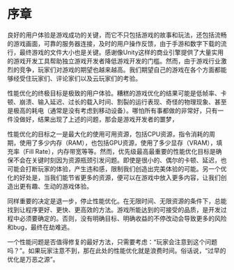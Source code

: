 
# 序章

良好的用户体验是游戏成功的关键，而它不只包括游戏的故事和玩法，还包括流畅的游戏画面，可靠的服务器连接，及时的用户操作反馈，由于手游和数字下载的流行，最终游戏的文件大小也是关键。感谢像Unity这样的商业引擎提供了大量实用的游戏开发工具帮助独立游戏开发者降低游戏开发的门槛。然而，由于游戏行业激烈的竞争，玩家们对游戏的期望也越来越高。我们期望自己的游戏在各个方面都能够经受住玩家们、评论家们以及云玩家们的考验。

性能优化的终极目标是极致的用户体验。糟糕的游戏优化的结果可能是低帧率、卡顿、崩溃、输入延迟、过长的载入时间、割裂的运行表现、奇怪的物理现象、甚至是极高的耗电（通常是没有考虑到移动设备）。哪怕所有事都做的非常好，只有一件没做好，结果出现了上述的问题，那会是游戏开发者的噩梦，

性能优化的目标之一是最大化的使用可用资源，包括CPU资源，指令消耗的周期，使用了多少内存（RAM），也包括GPU资源，使用了多少显存（VRAM），填充率（Fill Rate），内存带宽等等。然而，优先级最高最重要的性能优化目标是确保不会在关键时刻因为资源瓶颈引发问题。即使是很小的、偶尔的卡顿、延迟，也可能会打断玩家的体验，产生违和感，限制我们创造出完美体验的可能。另一个优化的好处是，当我们能节省更多的资源，便可以在游戏中放入更多内容，让我们创造出更有趣、生动的游戏体验。

同样重要的决定是退一步，停止性能优化。在无限时间、无限资源的条件下，总能找到让程序更好、更快、更高效的方法。游戏所能达到的可接受的品质，是开发过程中必须要确定的。否则，没有明确目标、明确收益的不停改动会导致更多的风险和bug，最终在劫难逃。

一个性能问题是否值得修复的最好方法，只需要考虑：“玩家会注意到这个问题吗？”。如果玩家注意不到，那在此处的性能优化就是浪费时间。俗话说，“过早的优化是万恶之源”。






